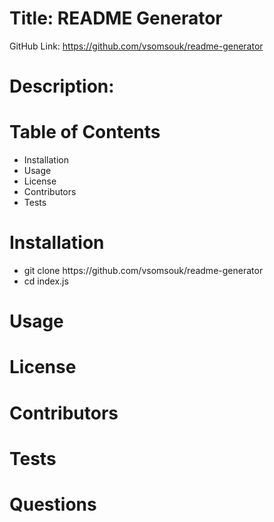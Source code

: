
# Title: README Generator
GitHub Link: https://github.com/vsomsouk/readme-generator

# Description:

# Table of Contents
<ul>
  <li>Installation</li>
  <li>Usage</li>
  <li>License</li>
  <li>Contributors</li>
  <li>Tests</li>
 </ul>
 
 # Installation
  <ul>
  <li>git clone https://github.com/vsomsouk/readme-generator</li>
  <li>cd index.js</li>
 </ul>
 
 # Usage
 
 # License
 
 # Contributors
 
 # Tests
 
 # Questions
 
